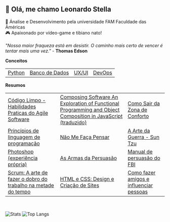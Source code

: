 ## :wave: Olá, me chamo Leonardo Stella 

:bookmark_tabs: Ánalise e Desenvolvimento pela universidade FAM Faculdade das Américas
<br>
:video_game: Apaixonado por vídeo-game e tibiano nato!
<br><br>
<i>"Nossa maior fraqueza está em desistir. O caminho mais certo de vencer é tentar mais uma vez."</i> - <b>Thomas Edson</b>
<table>
	<b>Conceitos</b>
	<td>
		<a href="https://github.com/leostella97/pythonconceitos">Python</a>
	</td>
	<td>
		<a href="https://github.com/leostella97/conceitosbd">Banco de Dados</a>
	</td>
	<td>
		<a href="https://github.com/leostella97/uxuiconceitos">UX/UI</a>
	</td>
	<td>
		<a href="https://github.com/leostella97/conceitosdevops">DevOps</a>
	</td>
	</table>
	<table>
	<b>Resumos</b>
	<tr>
			<td>
				<a href="https://github.com/leostella97/resumolivros/tree/main/C%C3%B3digo%20Limpo%20-%20Habilidades%20Praticas%20do%20Agile%20Software#c%C3%B3digo-limpo---habilidades-praticas-do-agile-software">Código Limpo - Habilidades Praticas do Agile Software</a>
			</td>
			<td>
				<a href="https://github.com/leostella97/resumolivros/tree/main/Composing%20Software%20An%20Exploration%20of%20Functional%20Programming%20and%20Object%20Composition%20in%20JavaScript%20(traduzido)">Composing Software An Exploration of Functional Programming and Object Composition in JavaScript (traduzido)</a>
			</td>
			<td>
				<a href="https://github.com/leostella97/resumolivros/tree/main/Como%20Sair%20da%20Zona%20de%20Conforto">Como Sair da Zona de Conforto</a>
			</td>
		</tr>
		<tr>
			<td>
				<a href="https://github.com/leostella97/resumolivros/tree/main/Princ%C3%ADpios%20de%20linguagem%20de%20programa%C3%A7%C3%A3o">Princípios de linguagem de programação</a>
			</td>
			<td>
				<a href="https://github.com/leostella97/resumolivros/tree/main/N%C3%A3o%20Me%20Fa%C3%A7a%20Pensar">Não Me Faça Pensar</a>
			</td>
			<td>
				<a href="https://github.com/leostella97/resumolivros/tree/main/A%20Arte%20da%20Guerra%20-%20Sun%20Tzu">A Arte da Guerra - Sun Tzu</a>
			</td>
		</tr>
		<tr>
			<td>
				<a href="https://github.com/leostella97/resumolivros/tree/main/Photoshop%20(experi%C3%AAncia%20pr%C3%B3pria)">Photoshop (experiência própria)</a>
			</td>
			<td>
				<a href="https://github.com/leostella97/resumolivros/tree/main/As%20Armas%20da%20Persuas%C3%A3o">As Armas da Persuasão</a>
			<td>
				<a href="https://github.com/leostella97/resumolivros/tree/main/Manual%20de%20persuas%C3%A3o%20do%20FBI">Manual de persuasão do FBI</a>
			</td>
		</tr>
		<tr>
			<td>
				<a href="https://github.com/leostella97/resumolivros/tree/main/Scrum%20A%20arte%20de%20fazer%20o%20dobro%20do%20trabalho%20na%20metade%20do%20tempo">Scrum: A arte de fazer o dobro do trabalho na metade do tempo</a>
			</td>
			<td>
				<a href="https://github.com/leostella97/resumolivros/tree/main/HTML%20e%20CSS%20Design%20e%20Cria%C3%A7%C3%A3o%20de%20Sites">HTML e CSS: Design e Criação de Sites</a>
			</td>
			<td>
				<a href="https://github.com/leostella97/resumolivros/tree/main/Como%20fazer%20amigos%20e%20influenciar%20pessoas">Como fazer amigos e influenciar pessoas</a>
			</td>
		</tr>

</table>

<br>

![Stats](https://github-readme-stats.vercel.app/api?username=leostella97&show_icons=true&count_private=true&theme=dark)
![Top Langs](https://github-readme-stats.vercel.app/api/top-langs/?username=leostella97&layout=compact&theme=dark)
